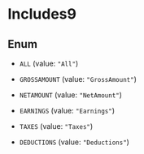 

# Includes9

## Enum


* `ALL` (value: `"All"`)

* `GROSSAMOUNT` (value: `"GrossAmount"`)

* `NETAMOUNT` (value: `"NetAmount"`)

* `EARNINGS` (value: `"Earnings"`)

* `TAXES` (value: `"Taxes"`)

* `DEDUCTIONS` (value: `"Deductions"`)



